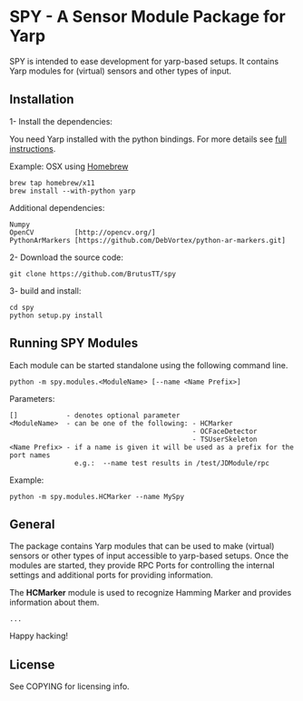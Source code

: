 # SPY - A Sensor Module Package for Yarp

SPY is intended to ease development for yarp-based setups. It contains Yarp modules for (virtual) 
sensors and other types of input.


## Installation

1- Install the dependencies:

You need Yarp installed with the python bindings. For more details see 
[full instructions](http://wiki.icub.org/yarpdoc/install.html).

Example: OSX using [Homebrew](http://brew.sh)

    brew tap homebrew/x11
    brew install --with-python yarp


Additional dependencies:

    Numpy           
    OpenCV          [http://opencv.org/]
    PythonArMarkers [https://github.com/DebVortex/python-ar-markers.git]


2- Download the source code: 

    git clone https://github.com/BrutusTT/spy

3- build and install:

    cd spy
    python setup.py install


## Running SPY Modules

Each module can be started standalone using the following command line.


    python -m spy.modules.<ModuleName> [--name <Name Prefix>]

Parameters:

    []            - denotes optional parameter
    <ModuleName>  - can be one of the following: - HCMarker
                                                 - OCFaceDetector
                                                 - TSUserSkeleton
    <Name Prefix> - if a name is given it will be used as a prefix for the port names
                    e.g.:  --name test results in /test/JDModule/rpc

Example:

    python -m spy.modules.HCMarker --name MySpy


## General

The package contains Yarp modules that can be used to make (virtual) sensors or other types of input 
accessible to yarp-based setups. Once the modules are started, they provide RPC Ports for 
controlling the internal settings and additional ports for providing information.

The **HCMarker** module is used to recognize Hamming Marker and provides information about them.

    ...


Happy hacking!

## License

See COPYING for licensing info.
